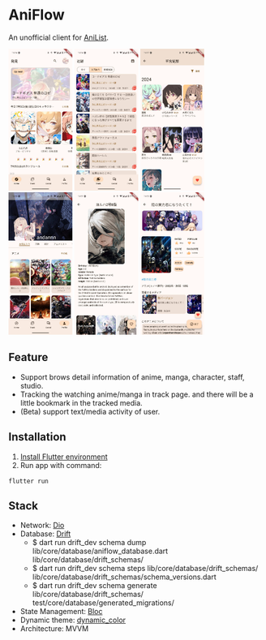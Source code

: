 # AniFlow

An unofficial client for [AniList](https://anilist.co/home).

<p float="left">
  <img src="screen_shots/home_page.jpeg" width="25%" />
  <img src="screen_shots/track_list.jpeg" width="25%" />
  <img src="screen_shots/voice_actor.jpeg" width="25%" />
  <img src="screen_shots/profile.jpeg" width="25%" />
  <img src="screen_shots/character.jpeg" width="25%" />
  <img src="screen_shots/anime.jpeg" width="25%" />
</p>

## Feature
 - Support brows detail information of anime, manga, character, staff, studio.
 - Tracking the watching anime/manga in track page. and there will be a little bookmark in the tracked media.
 - (Beta) support text/media activity of user.

## Installation

1. [Install Flutter environment](https://docs.flutter.dev/get-started/install)
2. Run app with command:
```
flutter run
```

## Stack
 - Network: [Dio](https://pub.dev/packages/dio)
 - Database: [Drift](https://drift.simonbinder.eu/)
   - $ dart run drift_dev schema dump lib/core/database/aniflow_database.dart lib/core/database/drift_schemas/
   - $ dart run drift_dev schema steps lib/core/database/drift_schemas/ lib/core/database/drift_schemas/schema_versions.dart
   - $ dart run drift_dev schema generate lib/core/database/drift_schemas/ test/core/database/generated_migrations/
 - State Management: [Bloc](https://pub.dev/packages/bloc)
 - Dynamic theme: [dynamic_color](https://pub.dev/packages/dynamic_color)
 - Architecture: MVVM
